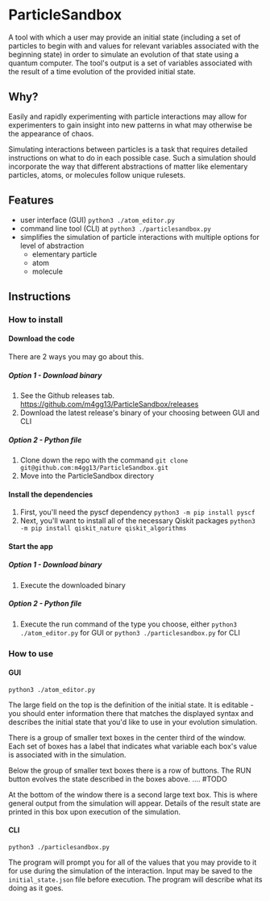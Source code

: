 # ParticleSandbox

A tool with which a user may provide an initial state (including a set of particles to begin with and values for relevant variables associated with the beginning state) in order to simulate an evolution of that state using a quantum computer. The tool's output is a set of variables associated with the result of a time evolution of the provided initial state.

## Why?

Easily and rapidly experimenting with particle interactions may allow for experimenters to gain insight into new patterns in what may otherwise be the appearance of chaos.

Simulating interactions between particles is a task that requires detailed instructions on what to do in each possible case. Such a simulation should incorporate the way that different abstractions of matter like elementary particles, atoms, or molecules follow unique rulesets. 

## Features
- user interface (GUI)
    `python3 ./atom_editor.py`
- command line tool (CLI) at 
    `python3 ./particlesandbox.py`
- simplifies the simulation of particle interactions with multiple options for level of abstraction
    - elementary particle
    - atom
    - molecule

## Instructions

### How to install

#### Download the code

There are 2 ways you may go about this. 

##### Option 1 - Download binary

1. See the Github releases tab. https://github.com/m4gg13/ParticleSandbox/releases
2. Download the latest release's binary of your choosing between GUI and CLI

##### Option 2 - Python file

1. Clone down the repo with the command `git clone git@github.com:m4gg13/ParticleSandbox.git`
2. Move into the ParticleSandbox directory

#### Install the dependencies

1. First, you'll need the pyscf dependency `python3 -m pip install pyscf`
2. Next, you'll want to install all of the necessary Qiskit packages `python3 -m pip install qiskit_nature qiskit_algorithms` 

#### Start the app

##### Option 1 - Download binary

1. Execute the downloaded binary

##### Option 2 - Python file

1. Execute the run command of the type you choose, either `python3 ./atom_editor.py` for GUI or `python3 ./particlesandbox.py` for CLI

### How to use

#### GUI

`python3 ./atom_editor.py`

The large field on the top is the definition of the initial state. It is editable - you should enter information there that matches the displayed syntax and describes the initial state that you'd like to use in your evolution simulation. 

There is a group of smaller text boxes in the center third of the window. Each set of boxes has a label that indicates what variable each box's value is associated with in the simulation. 

Below the group of smaller text boxes there is a row of buttons. The RUN button evolves the state described in the boxes above. .... #TODO

At the bottom of the window there is a second large text box. This is where general output from the simulation will appear. Details of the result state are printed in this box upon execution of the simulation.

#### CLI

`python3 ./particlesandbox.py`

The program will prompt you for all of the values that you may provide to it for use during the simulation of the interaction. Input may be saved to the `initial_state.json` file before execution. The program will describe what its doing as it goes.